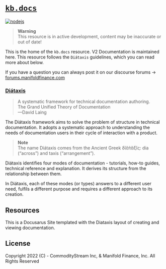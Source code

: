 # [`kb.docs`](#)


[![nodejs](https://github.com/manifoldfinance/kb/actions/workflows/nodejs.yml/badge.svg)](https://github.com/manifoldfinance/kb/actions/workflows/nodejs.yml)

> **Warning** <br />
> This resource is in active development, content may be inaccurate or out of date!

This is the home of the `kb.docs` resource. V2 Documentation is maintained here. This resource follows the `Diátaxis` guidelines, which you can read more about below.

If you have a question you can always post it on our discourse forums → [forums.manifoldfinance.com](https://forums.manifoldfinnce.com)

### [Diátaxis](https://diataxis.fr/)

> A systematic framework for technical documentation authoring. <br />
> The Grand Unified Theory of Documentation <br />
>             —David Laing

The Diátaxis framework aims to solve the problem of structure in technical documentation. It adopts a systematic approach to understanding the needs of documentation users in their cycle of interaction with a product.

> **Note** <br /> The name Diátaxis comes from the Ancient Greek δῐᾰ́τᾰξῐς: dia (“across”) and taxis (“arrangement”).

Diátaxis identifies four modes of documentation - tutorials, how-to guides, technical reference and explanation. It derives its structure from the relationship between them.

In Diátaxis, each of these modes (or types) answers to a different user need, fulfils a different purpose and requires a different approach to its creation.

## Resources

This is a Docusarus Site templated with the Diataxis layout of creating and viewing documentation.

## License

Copyright 2022 (C) - CommodityStream Inc, & Manifold Finance, Inc. All Rights Reserved
